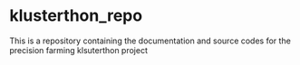 # klusterthon_repo
This is a repository containing the documentation and source codes for the precision farming klsuterthon project
